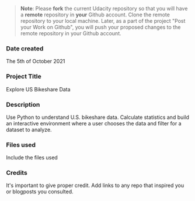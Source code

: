 > **Note**: Please **fork** the current Udacity repository so that you will have a **remote** repository in **your** Github account. Clone the remote repository to your local machine. Later, as a part of the project "Post your Work on Github", you will push your proposed changes to the remote repository in your Github account.

### Date created

The 5th of October 2021

### Project Title

Explore US Bikeshare Data

### Description

Use Python to understand U.S. bikeshare data. Calculate statistics and build an interactive environment where a user chooses the data and filter for a dataset to analyze.

### Files used

Include the files used

### Credits

It's important to give proper credit. Add links to any repo that inspired you or blogposts you consulted.
